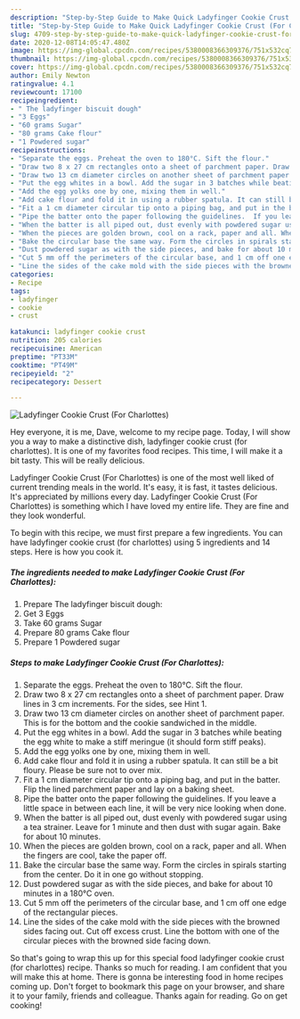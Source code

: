 ```yaml
---
description: "Step-by-Step Guide to Make Quick Ladyfinger Cookie Crust (For Charlottes)"
title: "Step-by-Step Guide to Make Quick Ladyfinger Cookie Crust (For Charlottes)"
slug: 4709-step-by-step-guide-to-make-quick-ladyfinger-cookie-crust-for-charlottes
date: 2020-12-08T14:05:47.480Z
image: https://img-global.cpcdn.com/recipes/5380008366309376/751x532cq70/ladyfinger-cookie-crust-for-charlottes-recipe-main-photo.jpg
thumbnail: https://img-global.cpcdn.com/recipes/5380008366309376/751x532cq70/ladyfinger-cookie-crust-for-charlottes-recipe-main-photo.jpg
cover: https://img-global.cpcdn.com/recipes/5380008366309376/751x532cq70/ladyfinger-cookie-crust-for-charlottes-recipe-main-photo.jpg
author: Emily Newton
ratingvalue: 4.1
reviewcount: 17100
recipeingredient:
- " The ladyfinger biscuit dough"
- "3 Eggs"
- "60 grams Sugar"
- "80 grams Cake flour"
- "1 Powdered sugar"
recipeinstructions:
- "Separate the eggs. Preheat the oven to 180°C. Sift the flour."
- "Draw two 8 x 27 cm rectangles onto a sheet of parchment paper. Draw lines in 3 cm increments. For the sides, see Hint 1."
- "Draw two 13 cm diameter circles on another sheet of parchment paper. This is for the bottom and the cookie sandwiched in the middle."
- "Put the egg whites in a bowl. Add the sugar in 3 batches while beating the egg white to make a stiff meringue (it should form stiff peaks)."
- "Add the egg yolks one by one, mixing them in well."
- "Add cake flour and fold it in using a rubber spatula. It can still be a bit floury. Please be sure not to over mix."
- "Fit a 1 cm diameter circular tip onto a piping bag, and put in the batter. Flip the lined parchment paper and lay on a baking sheet."
- "Pipe the batter onto the paper following the guidelines.  If you leave a little space in between each line, it will be very nice looking when done."
- "When the batter is all piped out, dust evenly with powdered sugar using a tea strainer. Leave for 1 minute and then dust with sugar again. Bake for about 10 minutes."
- "When the pieces are golden brown, cool on a rack, paper and all. When the fingers are cool, take the paper off."
- "Bake the circular base the same way. Form the circles in spirals starting from the center. Do it in one go without stopping."
- "Dust powdered sugar as with the side pieces, and bake for about 10 minutes in a 180°C oven."
- "Cut 5 mm off the perimeters of the circular base, and 1 cm off one edge of the rectangular pieces."
- "Line the sides of the cake mold with the side pieces with the browned sides facing out. Cut off excess crust. Line the bottom with one of the circular pieces with the browned side facing down."
categories:
- Recipe
tags:
- ladyfinger
- cookie
- crust

katakunci: ladyfinger cookie crust 
nutrition: 205 calories
recipecuisine: American
preptime: "PT33M"
cooktime: "PT49M"
recipeyield: "2"
recipecategory: Dessert

---
```



![Ladyfinger Cookie Crust (For Charlottes)](https://img-global.cpcdn.com/recipes/5380008366309376/751x532cq70/ladyfinger-cookie-crust-for-charlottes-recipe-main-photo.jpg)

Hey everyone, it is me, Dave, welcome to my recipe page. Today, I will show you a way to make a distinctive dish, ladyfinger cookie crust (for charlottes). It is one of my favorites food recipes. This time, I will make it a bit tasty. This will be really delicious.



Ladyfinger Cookie Crust (For Charlottes) is one of the most well liked of current trending meals in the world. It's easy, it is fast, it tastes delicious. It's appreciated by millions every day. Ladyfinger Cookie Crust (For Charlottes) is something which I have loved my entire life. They are fine and they look wonderful.


To begin with this recipe, we must first prepare a few ingredients. You can have ladyfinger cookie crust (for charlottes) using 5 ingredients and 14 steps. Here is how you cook it.

<!--inarticleads1-->

##### The ingredients needed to make Ladyfinger Cookie Crust (For Charlottes):

1. Prepare  The ladyfinger biscuit dough:
1. Get 3 Eggs
1. Take 60 grams Sugar
1. Prepare 80 grams Cake flour
1. Prepare 1 Powdered sugar




<!--inarticleads2-->

##### Steps to make Ladyfinger Cookie Crust (For Charlottes):

1. Separate the eggs. Preheat the oven to 180°C. Sift the flour.
1. Draw two 8 x 27 cm rectangles onto a sheet of parchment paper. Draw lines in 3 cm increments. For the sides, see Hint 1.
1. Draw two 13 cm diameter circles on another sheet of parchment paper. This is for the bottom and the cookie sandwiched in the middle.
1. Put the egg whites in a bowl. Add the sugar in 3 batches while beating the egg white to make a stiff meringue (it should form stiff peaks).
1. Add the egg yolks one by one, mixing them in well.
1. Add cake flour and fold it in using a rubber spatula. It can still be a bit floury. Please be sure not to over mix.
1. Fit a 1 cm diameter circular tip onto a piping bag, and put in the batter. Flip the lined parchment paper and lay on a baking sheet.
1. Pipe the batter onto the paper following the guidelines.  If you leave a little space in between each line, it will be very nice looking when done.
1. When the batter is all piped out, dust evenly with powdered sugar using a tea strainer. Leave for 1 minute and then dust with sugar again. Bake for about 10 minutes.
1. When the pieces are golden brown, cool on a rack, paper and all. When the fingers are cool, take the paper off.
1. Bake the circular base the same way. Form the circles in spirals starting from the center. Do it in one go without stopping.
1. Dust powdered sugar as with the side pieces, and bake for about 10 minutes in a 180°C oven.
1. Cut 5 mm off the perimeters of the circular base, and 1 cm off one edge of the rectangular pieces.
1. Line the sides of the cake mold with the side pieces with the browned sides facing out. Cut off excess crust. Line the bottom with one of the circular pieces with the browned side facing down.




So that's going to wrap this up for this special food ladyfinger cookie crust (for charlottes) recipe. Thanks so much for reading. I am confident that you will make this at home. There is gonna be interesting food in home recipes coming up. Don't forget to bookmark this page on your browser, and share it to your family, friends and colleague. Thanks again for reading. Go on get cooking!
